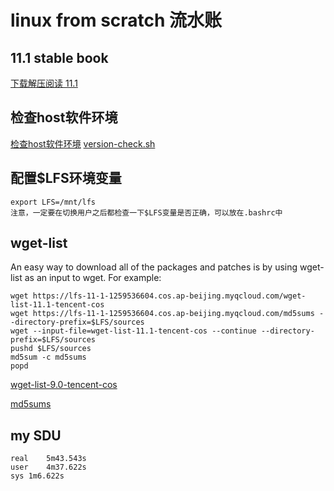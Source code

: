# linux from scratch 流水账

## 11.1 stable book

[下载解压阅读 11.1](https://lfs-11-1-1259536604.cos.ap-beijing.myqcloud.com/LFS-BOOK-11.1.tar.xz)

## 检查host软件环境

[检查host软件环境](https://www.linuxfromscratch.org/lfs/view/stable/chapter02/hostreqs.html)
[version-check.sh](https://gitee.com/freelw/linux_learn_diary/tree/master/lfs/version-check.sh)

## 配置$LFS环境变量

    export LFS=/mnt/lfs
    注意，一定要在切换用户之后都检查一下$LFS变量是否正确，可以放在.bashrc中

## wget-list
An easy way to download all of the packages and patches is by using wget-list as an input to wget. For example:

    wget https://lfs-11-1-1259536604.cos.ap-beijing.myqcloud.com/wget-list-11.1-tencent-cos
    wget https://lfs-11-1-1259536604.cos.ap-beijing.myqcloud.com/md5sums --directory-prefix=$LFS/sources
    wget --input-file=wget-list-11.1-tencent-cos --continue --directory-prefix=$LFS/sources
    pushd $LFS/sources
    md5sum -c md5sums
    popd

[wget-list-9.0-tencent-cos](https://lfs-11-1-1259536604.cos.ap-beijing.myqcloud.com/wget-list-11.1-tencent-cos)

[md5sums](https://lfs-11-1-1259536604.cos.ap-beijing.myqcloud.com/md5sums)

## my SDU

    real	5m43.543s
    user	4m37.622s
    sys	1m6.622s